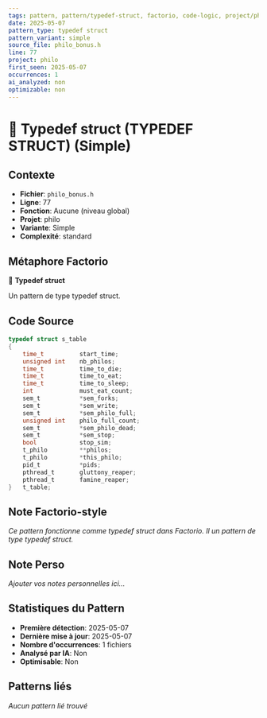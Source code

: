 ```yaml
---
tags: pattern, pattern/typedef-struct, factorio, code-logic, project/philo, pattern/variant/simple
date: 2025-05-07
pattern_type: typedef struct
pattern_variant: simple
source_file: philo_bonus.h
line: 77
project: philo
first_seen: 2025-05-07
occurrences: 1
ai_analyzed: non
optimizable: non
---
```


# 🔧 Typedef struct (TYPEDEF STRUCT) (Simple)

## Contexte
- **Fichier**: `philo_bonus.h`
- **Ligne**: 77
- **Fonction**: Aucune (niveau global)
- **Projet**: philo
- **Variante**: Simple
- **Complexité**: standard

## Métaphore Factorio
🔧 **Typedef struct**

Un pattern de type typedef struct.

## Code Source
```c
typedef struct s_table
{
	time_t			start_time;
	unsigned int	nb_philos;
	time_t			time_to_die;
	time_t			time_to_eat;
	time_t			time_to_sleep;
	int				must_eat_count;
	sem_t			*sem_forks;
	sem_t			*sem_write;
	sem_t			*sem_philo_full;
	unsigned int	philo_full_count;
	sem_t			*sem_philo_dead;
	sem_t			*sem_stop;
	bool			stop_sim;
	t_philo			**philos;
	t_philo			*this_philo;
	pid_t			*pids;
	pthread_t		gluttony_reaper;
	pthread_t		famine_reaper;
}	t_table;
```

## Note Factorio-style
*Ce pattern fonctionne comme typedef struct dans Factorio. Il un pattern de type typedef struct.*

## Note Perso
*Ajouter vos notes personnelles ici...*

## Statistiques du Pattern
- **Première détection**: 2025-05-07
- **Dernière mise à jour**: 2025-05-07
- **Nombre d'occurrences**: 1 fichiers
- **Analysé par IA**: Non
- **Optimisable**: Non

## Patterns liés
*Aucun pattern lié trouvé*
